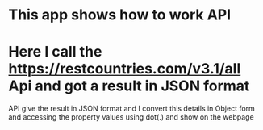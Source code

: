 # This app shows how to work API

# Here I call the https://restcountries.com/v3.1/all Api and got a result in JSON format

API give the result in JSON format and I convert this details in Object form and accessing the property values using dot(.) and show on the webpage

